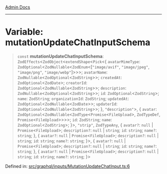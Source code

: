 [Admin Docs](/)

***

# Variable: mutationUpdateChatInputSchema

> `const` **mutationUpdateChatInputSchema**: `ZodEffects`\<`ZodObject`\<`extendShape`\<`Pick`\<\{ `avatarMimeType`: `ZodOptional`\<`ZodNullable`\<`ZodEnum`\<\[`"image/avif"`, `"image/jpeg"`, `"image/png"`, `"image/webp"`\]\>\>\>; `avatarName`: `ZodNullable`\<`ZodOptional`\<`ZodString`\>\>; `createdAt`: `ZodOptional`\<`ZodDate`\>; `creatorId`: `ZodOptional`\<`ZodNullable`\<`ZodString`\>\>; `description`: `ZodNullable`\<`ZodOptional`\<`ZodString`\>\>; `id`: `ZodOptional`\<`ZodString`\>; `name`: `ZodString`; `organizationId`: `ZodString`; `updatedAt`: `ZodOptional`\<`ZodNullable`\<`ZodDate`\>\>; `updaterId`: `ZodOptional`\<`ZodNullable`\<`ZodString`\>\>; \}, `"description"`\>, \{ `avatar`: `ZodOptional`\<`ZodNullable`\<`ZodType`\<`Promise`\<`FileUpload`\>, `ZodTypeDef`, `Promise`\<`FileUpload`\>\>\>\>; `id`: `ZodString`; `name`: `ZodOptional`\<`ZodString`\>; \}\>, `"strip"`, `ZodTypeAny`, \{ `avatar?`: `null` \| `Promise`\<`FileUpload`\>; `description?`: `null` \| `string`; `id`: `string`; `name?`: `string`; \}, \{ `avatar?`: `null` \| `Promise`\<`FileUpload`\>; `description?`: `null` \| `string`; `id`: `string`; `name?`: `string`; \}\>, \{ `avatar?`: `null` \| `Promise`\<`FileUpload`\>; `description?`: `null` \| `string`; `id`: `string`; `name?`: `string`; \}, \{ `avatar?`: `null` \| `Promise`\<`FileUpload`\>; `description?`: `null` \| `string`; `id`: `string`; `name?`: `string`; \}\>

Defined in: [src/graphql/inputs/MutationUpdateChatInput.ts:6](https://github.com/Sourya07/talawa-api/blob/aac5f782223414da32542752c1be099f0b872196/src/graphql/inputs/MutationUpdateChatInput.ts#L6)
